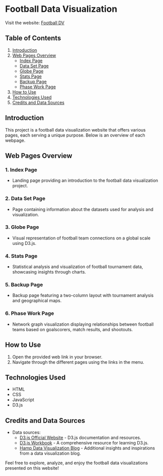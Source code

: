 # Football Data Visualization

Visit the website: [Football DV](https://nikhil9066.github.io/football_DV/)

## Table of Contents

1. [Introduction](#introduction)
2. [Web Pages Overview](#web-pages-overview)
   - [Index Page](#1-index-page)
   - [Data Set Page](#2-data-set-page)
   - [Globe Page](#3-globe-page)
   - [Stats Page](#4-stats-page)
   - [Backup Page](#5-backup-page)
   - [Phase Work Page](#6-phase-work-page)
3. [How to Use](#how-to-use)
4. [Technologies Used](#technologies-used)
5. [Credits and Data Sources](#credits-and-data-sources)

## Introduction

This project is a football data visualization website that offers various pages, each serving a unique purpose. Below is an overview of each webpage.

## Web Pages Overview

### 1. Index Page
   - Landing page providing an introduction to the football data visualization project.

### 2. Data Set Page
   - Page containing information about the datasets used for analysis and visualization.

### 3. Globe Page
   - Visual representation of football team connections on a global scale using D3.js.

### 4. Stats Page
   - Statistical analysis and visualization of football tournament data, showcasing insights through charts.

### 5. Backup Page
   - Backup page featuring a two-column layout with tournament analysis and geographical maps.

### 6. Phase Work Page
   - Network graph visualization displaying relationships between football teams based on goalscorers, match results, and shootouts.

## How to Use

1. Open the provided web link in your browser.
2. Navigate through the different pages using the links in the menu.

## Technologies Used

- HTML
- CSS
- JavaScript
- D3.js

## Credits and Data Sources

- Data sources:
  - [D3.js Official Website](https://d3js.org/) - D3.js documentation and resources.
  - [D3.js Workbook](https://observablehq.com/@d3/learn-d3) - A comprehensive resource for learning D3.js.
  - [Hamp Data Visualization Blog](https://hampdatavisualization.wordpress.com/2016/02/26/schneidermans-mantra/) - Additional insights and inspirations from a data visualization blog.

Feel free to explore, analyze, and enjoy the football data visualizations presented on this website!
